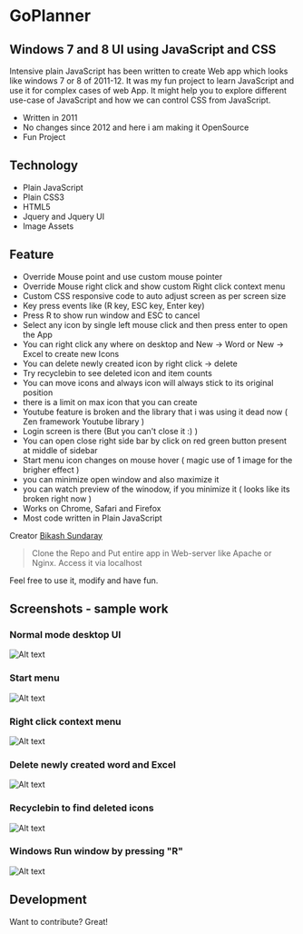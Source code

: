 # GoPlanner
## Windows 7 and 8 UI using JavaScript and CSS
Intensive plain JavaScript has been written to create Web app which looks like windows 7 or 8 of 2011-12. It was my fun project to learn JavaScript and use it for complex cases of web App. It might help you to explore different use-case of JavaScript and how we can control CSS from JavaScript.

- Written in 2011
- No changes since 2012 and here i am making it OpenSource
- Fun Project

## Technology
- Plain JavaScript
- Plain CSS3
- HTML5
- Jquery and Jquery UI
- Image Assets

## Feature
- Override Mouse point and use custom mouse pointer
- Override Mouse right click and show custom Right click context menu
- Custom CSS responsive code to auto adjust screen as per screen size
- Key press events like (R key, ESC key, Enter key)
- Press R to show run window and ESC to cancel
- Select any icon by single left mouse click and then press enter to open the App
- You can right click any where on desktop and New -> Word or New -> Excel to create new Icons
- You can delete newly created icon by right click -> delete
- Try recyclebin to see deleted icon and item counts
- You can move icons and always icon will always stick to its original position
- there is a limit on max icon that you can create
- Youtube feature is broken and the library that i was using it dead now ( Zen framework Youtube library )
- Login screen is there (But you can't close it :) )
- You can open close right side bar by click on red green button present at middle of sidebar
- Start menu icon changes on mouse hover ( magic use of 1 image for the brigher effect )
- you can minimize open window and also maximize it
- you can watch preview of the winodow, if you minimize it ( looks like its broken right now )
- Works on Chrome, Safari and Firefox
- Most code written in Plain JavaScript

Creator [Bikash Sundaray](https://www.linkedin.com/in/bikashkumars/)

> Clone the Repo and Put entire app 
> in Web-server like Apache or Nginx.
> Access it via localhost

Feel free to use it, modify and have fun.



## Screenshots - sample work

### Normal mode desktop UI

![Alt text](demo/windows_ui_sample_1.png?raw=true "Sample Desktop")

### Start menu

![Alt text](demo/windows_ui_sample_2.png?raw=true "Sample Desktop")


### Right click context menu

![Alt text](demo/windows_ui_sample_3.png?raw=true "Sample Desktop")

### Delete newly created word and Excel

![Alt text](demo/windows_ui_sample_4.png?raw=true "Sample Desktop")

### Recyclebin to find deleted icons

![Alt text](demo/windows_ui_sample_5.png?raw=true "Sample Desktop")

### Windows Run window by pressing "R"

![Alt text](demo/windows_ui_sample_6.png?raw=true "Sample Desktop")

## Development

Want to contribute? Great!
